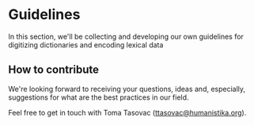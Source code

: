 # Guidelines

In this section, we'll be collecting and developing our own guidelines for digitizing dictionaries and encoding lexical data 
 

## How to contribute

We're looking forward to receiving your questions, ideas and, especially, suggestions for what are the best practices in our field.
 
Feel free to get in touch with Toma Tasovac (ttasovac@humanistika.org). 

